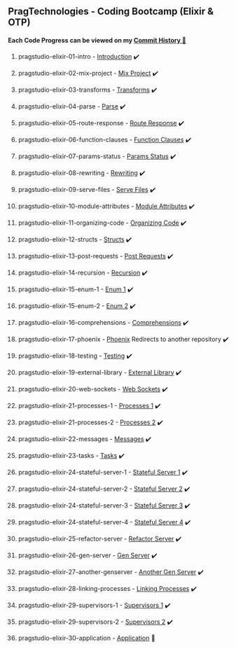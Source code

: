 ## PragTechnologies - Coding Bootcamp (Elixir & OTP)

#### Each Code Progress can be viewed on my [Commit History 🔄](https://github.com/skedaddl3/elixir-pragstudio/commits/master)

1. pragstudio-elixir-01-intro - [Introduction](https://github.com/skedaddl3/elixir-pragstudio/commit/2d7cedd6e95697d686a85a9da1c3b8ddf929c073#diff-ba7efc6b78ec91b2d2aed8b82c1a8eb5ec11ed843c6ab6ff2db4f04e0ccb05b0) ✔️

2. pragstudio-elixir-02-mix-project - [Mix Project](https://github.com/skedaddl3/elixir-pragstudio/blob/321ddf15370ba01234986400f80de1f1c2dfef11/lib/servy.ex) ✔️

3. pragstudio-elixir-03-transforms - [Transforms](https://github.com/skedaddl3/elixir-pragstudio/blob/0e49501f2c43fd64deb6f886efa5d2b9adcf45ec/lib/handler.ex) ✔️

4. pragstudio-elixir-04-parse - [Parse](https://github.com/skedaddl3/elixir-pragstudio/blob/fcfada345ca5dfc15c08f9f0c8c4b9db2ffa3cd7/lib/handler.ex) ✔️

5. pragstudio-elixir-05-route-response - [Route Response](https://github.com/skedaddl3/elixir-pragstudio/blob/cb18904da76e0371fd52780d73d07b4d99d25596/lib/handler.ex) ✔️

6. pragstudio-elixir-06-function-clauses - [Function Clauses](https://github.com/skedaddl3/elixir-pragstudio/blob/87aa39c2f0471c937572f04be0211d1ed6c77880/lib/handler.ex) ✔️

7. pragstudio-elixir-07-params-status - [Params Status](https://github.com/skedaddl3/elixir-pragstudio/blob/9167a1ef53cc5da16c0b3acc56797884f0b7dad8/lib/handler.ex) ✔️

8. pragstudio-elixir-08-rewriting - [Rewriting](https://github.com/skedaddl3/elixir-pragstudio/blob/39956fdd336f8d9b5cd57aba9a5643732bbd4d06/lib/handler.ex) ✔️

9. pragstudio-elixir-09-serve-files - [Serve Files](https://github.com/skedaddl3/elixir-pragstudio/commit/0f7f211798d4a50d4dfb10ce2abc2d8b7215e4c1) ✔️

10. pragstudio-elixir-10-module-attributes - [Module Attributes](https://github.com/skedaddl3/elixir-pragstudio/commit/cb2934a118192f48d737073de9ef1693aa70e935#diff-51177fba3219e9037adef9c75b1e0d2ea935315d05287a61d8892f1b3764edd4) ✔️

11. pragstudio-elixir-11-organizing-code - [Organizing Code](https://github.com/skedaddl3/elixir-pragstudio/commit/b7e95dfc6d780c3b91ecfa01d721c59c24368830) ✔️

12. pragstudio-elixir-12-structs - [Structs](https://github.com/skedaddl3/elixir-pragstudio/commit/a2b8f9bd1112f8e183202115c1e0fb27d738b0fb) ✔️

13. pragstudio-elixir-13-post-requests - [Post Requests](https://github.com/skedaddl3/elixir-pragstudio/commit/b534ae70130a7d647f41153400072c15faa9d16a) ✔️

14. pragstudio-elixir-14-recursion - [Recursion](https://github.com/skedaddl3/elixir-pragstudio/commit/4bad5c21c40a1f42c4f9537478abb3b41a94506e) ✔️

15. pragstudio-elixir-15-enum-1 - [Enum 1](https://github.com/skedaddl3/elixir-pragstudio/commit/2136779039cb6ab6eb5bc06424e5e7c7dffcb1f0) ✔️

16. pragstudio-elixir-15-enum-2 - [Enum 2](https://github.com/skedaddl3/elixir-pragstudio/commit/2136779039cb6ab6eb5bc06424e5e7c7dffcb1f0) ✔️

17. pragstudio-elixir-16-comprehensions - [Comprehensions](https://github.com/skedaddl3/elixir-pragstudio/commit/e0ddef222ccd1f5fc53adb5cd8b712a3897ce327) ✔️

18. pragstudio-elixir-17-phoenix - [Phoenix](https://github.com/skedaddl3/phoenix-framework-pragstudio) Redirects to another repository ✔️

19. pragstudio-elixir-18-testing - [Testing](https://github.com/skedaddl3/elixir-pragstudio/commit/920895f2c3aa4e4660c655424e89708b01ca5b2a) ✔️

20. pragstudio-elixir-19-external-library - [External Library](https://github.com/skedaddl3/elixir-pragstudio/commit/6f8c398a2afd81cdaf70202edeebd3b7fb84923b) ✔️

21. pragstudio-elixir-20-web-sockets - [Web Sockets](https://github.com/skedaddl3/elixir-pragstudio/commit/afc7639d3262c87495020435fd51f4a5a54eeff4) ✔️

22. pragstudio-elixir-21-processes-1 - [Processes 1](https://github.com/skedaddl3/elixir-pragstudio/commit/3b109474f3597d08aff6983599e0576b5786218c) ✔️

23. pragstudio-elixir-21-processes-2 - [Processes 2](https://github.com/skedaddl3/elixir-pragstudio/commit/3b109474f3597d08aff6983599e0576b5786218c) ✔️

24. pragstudio-elixir-22-messages - [Messages](https://github.com/skedaddl3/elixir-pragstudio/commit/5430de13ba6b4f9eb004bc10934d398f5a7cdadd) ✔️

25. pragstudio-elixir-23-tasks - [Tasks](https://github.com/skedaddl3/elixir-pragstudio/commit/41eea20794e08561d21a65dc68ea0c1babcb9756) ✔️

26. pragstudio-elixir-24-stateful-server-1 - [Stateful Server 1](https://github.com/skedaddl3/elixir-pragstudio/commit/0509fe91f4e506c97646ce09308188947c422565) ✔️

27. pragstudio-elixir-24-stateful-server-2 - [Stateful Server 2](https://github.com/skedaddl3/elixir-pragstudio/commit/d010b388a987846f52203f91bfc21bc274074a3e) ✔️

28. pragstudio-elixir-24-stateful-server-3 - [Stateful Server 3](https://github.com/skedaddl3/elixir-pragstudio/commit/f578de42d114949943d687a9d3e3b07df2307780) ✔️

29. pragstudio-elixir-24-stateful-server-4 - [Stateful Server 4](https://github.com/skedaddl3/elixir-pragstudio/commit/e32ac32727280835725a155c6c9da6c44ba2ee46) ✔️

30. pragstudio-elixir-25-refactor-server - [Refactor Server](https://github.com/skedaddl3/elixir-pragstudio/commit/6b83215eab09ca004801cf50cefb4daec06f6acd) ✔️

31. pragstudio-elixir-26-gen-server - [Gen Server](https://github.com/skedaddl3/elixir-pragstudio/commit/dd916af57be0a0ce4a5c14df97488dfbb6b06af6) ✔️

32. pragstudio-elixir-27-another-genserver - [Another Gen Server](https://github.com/skedaddl3/elixir-pragstudio/commit/be739435cba9a20cd4ad13368eb60b26d4bfd35e) ✔️

33. pragstudio-elixir-28-linking-processes - [Linking Processes](https://github.com/skedaddl3/elixir-pragstudio/commit/e47c94639afb9ddcf6b9967471c829434c6fdf23) ✔️

34. pragstudio-elixir-29-supervisors-1 - [Supervisors 1](https://github.com/skedaddl3/elixir-pragstudio/commit/8c66ca808513c26f57afac486ca6038d18576246) ✔️

35. pragstudio-elixir-29-supervisors-2 - [Supervisors 2](https://github.com/skedaddl3/elixir-pragstudio/commit/eaa508eed8d58e445439077bbecca726751f1024) ✔️

36. pragstudio-elixir-30-application - [Application]() 🚧
